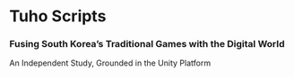 # Tuho Scripts
### Fusing South Korea’s Traditional Games with the Digital World
An Independent Study, Grounded in the Unity Platform

